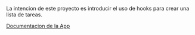 

La intencion de este proyecto es introducir el uso de hooks
para crear una lista de tareas. 

[Documentacion de la App](doc/React-TodoApp.pdf)

